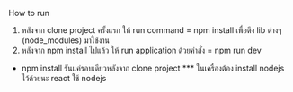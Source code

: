 How to run
1. หลังจาก clone project ครั้งแรก ให้ run command = npm install เพื่อดึง lib ต่างๆ (node_modules) มาใช้งาน
2. หลังจาก npm install ไปแล้ว ให้ run application ด้วยคำสั่ง = npm run dev

- npm install รันแค่รอบเดียวหลังจาก clone project
  *** ในเครื่องต้อง install nodejs ไว้ด้วยนะ react ใช้ nodejs
